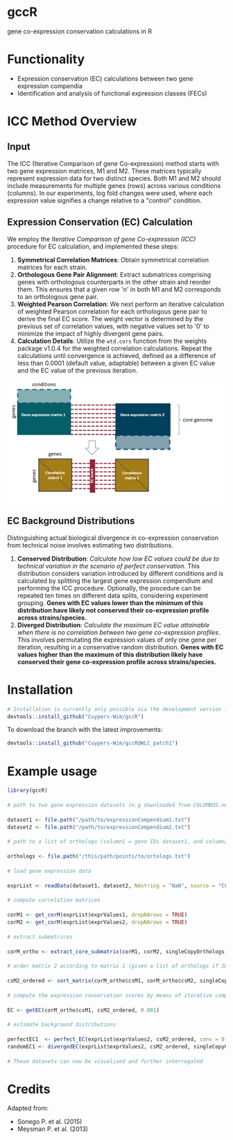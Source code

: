 # gccR
gene co-expression conservation calculations in R


# Functionality
- Expression conservation (EC) calculations between two gene expression compendia
- Identification and analysis of functional expression classes (FECs)

# ICC Method Overview

## Input
The ICC (Iterative Comparison of gene Co-expression) method starts with two gene expression matrices, M1 and M2. These matrices typically represent expression data for two distinct species. Both M1 and M2 should include measurements for multiple genes (rows) across various conditions (columns). In our experiments, log fold changes were used, where each expression value signifies a change relative to a "control" condition.

## Expression Conservation (EC) Calculation
We employ the *Iterative Comparison of gene Co-expression (ICC)* procedure for EC calculation, and implemented these steps:

1. **Symmetrical Correlation Matrices**: Obtain symmetrical correlation matrices for each strain.
2. **Orthologous Gene Pair Alignment**: Extract submatrices comprising genes with orthologous counterparts in the other strain and reorder them. This ensures that a given row 'n' in both M1 and M2 corresponds to an orthologous gene pair.
3. **Weighted Pearson Correlation**: We next perform an iterative calculation of weighted Pearson correlation for each orthologous gene pair to derive the final EC score. The weight vector is determined by the previous set of correlation values, with negative values set to '0' to minimize the impact of highly divergent gene pairs.
4. **Calculation Details**: Utilize the `wtd.cors` function from the weights package v1.0.4 for the weighted correlation calculations. Repeat the calculations until convergence is achieved, defined as a difference of less than 0.0001 (default value, adaptable) between a given EC value and the EC value of the previous iteration.

<p align="center">
  <img src="gccr.png" alt="Figure 1">
</p>

## EC Background Distributions
Distinguishing actual biological divergence in co-expression conservation from technical noise involves estimating two distributions.

1. **Conserved Distribution**: _Calculate how low EC values could be due to technical variation in the scenario of perfect conservation_. This distribution considers variation introduced by different conditions and is calculated by splitting the largest gene expression compendium and performing the ICC procedure. Optionally, the procedure can be repeated ten times on different data splits, considering experiment grouping. **Genes with EC values lower than the minimum of this distribution have likely not conserved their co-expression profile across strains/species.**
2. **Diverged Distribution**: _Calculate the maximum EC value attainable when there is no correlation between two gene co-expression profiles_. This involves permutating the expression values of only one gene per iteration, resulting in a conservative random distribution. **Genes with EC values higher than the maximum of this distribution likely have conserved their gene co-expression profile across strains/species.**

# Installation

``` r
# Installation is currently only possible via the development version from GitHub:
devtools::install_github("Cuypers-Wim/gccR")
```

To download the branch with the latest improvements:
``` r
devtools::install_github("Cuypers-Wim/gccR@WLC_patch1")
```

# Example usage

```R
library(gccR)

# path to two gene expression datasets (e.g downloaded from COLOMBOS.net) that you wish to compare

dataset1 <- file.path("/path/to/expressionCompendium1.txt")
dataset2 <- file.path("/path/to/expressionCompendium2.txt")

# path to a list of orthologs (column1 = gene IDs dataset1, and column2 = orthologuous dataset2 IDs)

orthologs <- file.path("/this/path/points/to/ortologs.txt")

# load gene expression data

exprList <- readData(dataset1, dataset2, NAstring = "NaN", source = "COLOMBOS")

# compute correlation matrices

corM1 <- get_corM(exprList$exprValues1, dropNArows = TRUE)
corM2 <- get_corM(exprList$exprValues2, dropNArows = TRUE)

# extract submatrices

corM_ortho <- extract_core_submatrix(corM1, corM2, singleCopyOrthologs)

# order matrix 2 according to matrix 1 (given a list of orthologs if IDs differ)

csM2_ordered <- sort_matrix(corM_ortho$csM1, corM_ortho$csM2, singleCopyOrthologs)

# compute the expression conservation scores by means of iterative comparison of co-expression

EC <- getEC(corM_ortho$csM1, csM2_ordered, 0.001)

# estimate background distributions

perfectEC1  <- perfect_EC(exprList$exprValues2, csM2_ordered, conv = 0.001, maxIter = 200)
randomEC1 <- divergedEC(exprList$exprValues2, csM2_ordered, singleCopyOrthologs, EC$ECweights)

# These datasets can now be visualised and further interrogated

```

# Credits
  Adapted from:
 - Sonego P. et al. (2015) 
 - Meysman P. et al. (2013)
